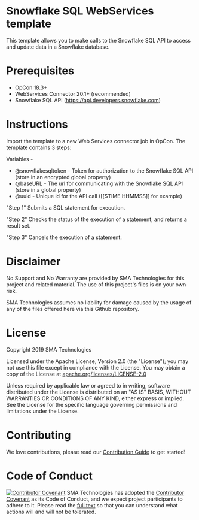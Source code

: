 # Snowflake SQL WebServices template
This template allows you to make calls to the Snowflake SQL API to access and update data in a Snowflake database.

# Prerequisites
* OpCon 18.3+
* WebServices Connector 20.1+ (recommended)
* Snowflake SQL API (https://api.developers.snowflake.com)

# Instructions
Import the template to a new Web Services connector job in OpCon.  The template contains 3 steps:  

Variables -
 * @snowflakesqltoken - Token for authorization to the Snowflake SQL API (store in an encrypted global property)
 * @baseURL - The url for communicating with the Snowflake SQL API (store in a global property)
 * @uuid - Unique id for the API call ([[$TIME HHMMSS]] for example)

"Step 1" Submits a SQL statement for execution.

"Step 2" Checks the status of the execution of a statement, and returns a result set.

"Step 3" Cancels the execution of a statement. 

# Disclaimer
No Support and No Warranty are provided by SMA Technologies for this project and related material. The use of this project's files is on your own risk.

SMA Technologies assumes no liability for damage caused by the usage of any of the files offered here via this Github repository.

# License
Copyright 2019 SMA Technologies

Licensed under the Apache License, Version 2.0 (the "License");
you may not use this file except in compliance with the License.
You may obtain a copy of the License at [apache.org/licenses/LICENSE-2.0](http://www.apache.org/licenses/LICENSE-2.0)

Unless required by applicable law or agreed to in writing, software
distributed under the License is distributed on an "AS IS" BASIS,
WITHOUT WARRANTIES OR CONDITIONS OF ANY KIND, either express or implied.
See the License for the specific language governing permissions and
limitations under the License.

# Contributing
We love contributions, please read our [Contribution Guide](CONTRIBUTING.md) to get started!

# Code of Conduct
[![Contributor Covenant](https://img.shields.io/badge/Contributor%20Covenant-v2.0%20adopted-ff69b4.svg)](code-of-conduct.md)
SMA Technologies has adopted the [Contributor Covenant](CODE_OF_CONDUCT.md) as its Code of Conduct, and we expect project participants to adhere to it. Please read the [full text](CODE_OF_CONDUCT.md) so that you can understand what actions will and will not be tolerated.
